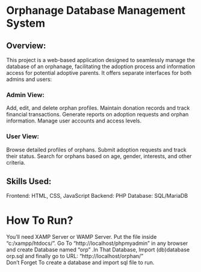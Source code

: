 
# Orphanage Database Management System
## Overview:
This project is a web-based application designed to seamlessly manage the database of an orphanage, facilitating the adoption process and information access for potential adoptive parents. It offers separate interfaces for both admins and users:
 
### Admin View:
Add, edit, and delete orphan profiles. 
Maintain donation records and track financial transactions. 
Generate reports on adoption requests and orphan information. 
Manage user accounts and access levels. 

### User View:  
Browse detailed profiles of orphans. 
Submit adoption requests and track their status. 
Search for orphans based on age, gender, interests, and other criteria. 

## Skills Used: 
Frontend: HTML, CSS, JavaScript 
Backend: PHP 
Database: SQL/MariaDB

# How To Run?

You’ll need XAMP Server or WAMP Server. Put the file inside “c:/xampp/htdocs/”. Go To “http://localhost/phpmyadmin” in any browser and create Database named “orp” .In That Database, Import (db)database orp.sql and finally go to URL: “http://localhost/orphan/”  
Don’t Forget To create a database and import sql file to run.
